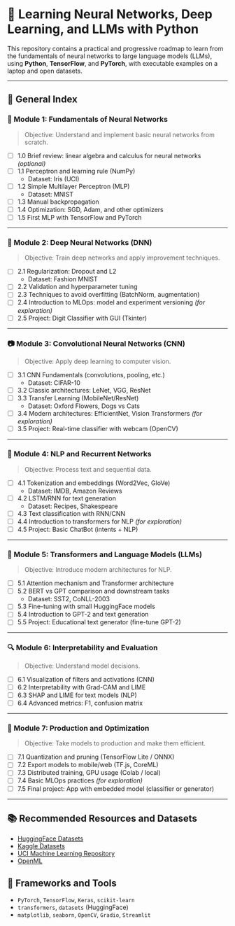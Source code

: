 
# 🧠 Learning Neural Networks, Deep Learning, and LLMs with Python

This repository contains a practical and progressive roadmap to learn from the fundamentals of neural networks to large language models (LLMs), using **Python**, **TensorFlow**, and **PyTorch**, with executable examples on a laptop and open datasets.

---

## 📌 General Index


### 🔰 Module 1: Fundamentals of Neural Networks
> Objective: Understand and implement basic neural networks from scratch.

- [ ] 1.0 Brief review: linear algebra and calculus for neural networks *(optional)*
- [ ] 1.1 Perceptron and learning rule (NumPy)
  - Dataset: Iris (UCI)
- [ ] 1.2 Simple Multilayer Perceptron (MLP)
  - Dataset: MNIST
- [ ] 1.3 Manual backpropagation
- [ ] 1.4 Optimization: SGD, Adam, and other optimizers
- [ ] 1.5 First MLP with TensorFlow and PyTorch

---



### 🔁 Module 2: Deep Neural Networks (DNN)
> Objective: Train deep networks and apply improvement techniques.

- [ ] 2.1 Regularization: Dropout and L2
  - Dataset: Fashion MNIST
- [ ] 2.2 Validation and hyperparameter tuning
- [ ] 2.3 Techniques to avoid overfitting (BatchNorm, augmentation)
- [ ] 2.4 Introduction to MLOps: model and experiment versioning *(for exploration)*
- [ ] 2.5 Project: Digit Classifier with GUI (Tkinter)

---



### 📷 Module 3: Convolutional Neural Networks (CNN)
> Objective: Apply deep learning to computer vision.

- [ ] 3.1 CNN Fundamentals (convolutions, pooling, etc.)
  - Dataset: CIFAR-10
- [ ] 3.2 Classic architectures: LeNet, VGG, ResNet
- [ ] 3.3 Transfer Learning (MobileNet/ResNet)
  - Dataset: Oxford Flowers, Dogs vs Cats
- [ ] 3.4 Modern architectures: EfficientNet, Vision Transformers *(for exploration)*
- [ ] 3.5 Project: Real-time classifier with webcam (OpenCV)

---



### 🧾 Module 4: NLP and Recurrent Networks
> Objective: Process text and sequential data.

- [ ] 4.1 Tokenization and embeddings (Word2Vec, GloVe)
  - Dataset: IMDB, Amazon Reviews
- [ ] 4.2 LSTM/RNN for text generation
  - Dataset: Recipes, Shakespeare
- [ ] 4.3 Text classification with RNN/CNN
- [ ] 4.4 Introduction to transformers for NLP *(for exploration)*
- [ ] 4.5 Project: Basic ChatBot (intents + NLP)

---



### 🧠 Module 5: Transformers and Language Models (LLMs)
> Objective: Introduce modern architectures for NLP.

- [ ] 5.1 Attention mechanism and Transformer architecture
- [ ] 5.2 BERT vs GPT comparison and downstream tasks
  - Dataset: SST2, CoNLL-2003
- [ ] 5.3 Fine-tuning with small HuggingFace models
- [ ] 5.4 Introduction to GPT-2 and text generation
- [ ] 5.5 Project: Educational text generator (fine-tune GPT-2)

---



### 🔍 Module 6: Interpretability and Evaluation
> Objective: Understand model decisions.

- [ ] 6.1 Visualization of filters and activations (CNN)
- [ ] 6.2 Interpretability with Grad-CAM and LIME
- [ ] 6.3 SHAP and LIME for text models (NLP)
- [ ] 6.4 Advanced metrics: F1, confusion matrix

---



### 🚀 Module 7: Production and Optimization
> Objective: Take models to production and make them efficient.

- [ ] 7.1 Quantization and pruning (TensorFlow Lite / ONNX)
- [ ] 7.2 Export models to mobile/web (TF.js, CoreML)
- [ ] 7.3 Distributed training, GPU usage (Colab / local)
- [ ] 7.4 Basic MLOps practices *(for exploration)*
- [ ] 7.5 Final project: App with embedded model (classifier or generator)

---


## 📚 Recommended Resources and Datasets

- [HuggingFace Datasets](https://huggingface.co/datasets)
- [Kaggle Datasets](https://www.kaggle.com/datasets)
- [UCI Machine Learning Repository](https://archive.ics.uci.edu/ml/)
- [OpenML](https://www.openml.org/)

## 🔧 Frameworks and Tools

- `PyTorch`, `TensorFlow`, `Keras`, `scikit-learn`
- `transformers`, `datasets` (HuggingFace)
- `matplotlib`, `seaborn`, `OpenCV`, `Gradio`, `Streamlit`